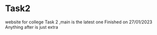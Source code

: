 # Task2
website for college
Task 2 ,main is the latest one 
Finished on 27/01/2023
Anything after is just extra 
